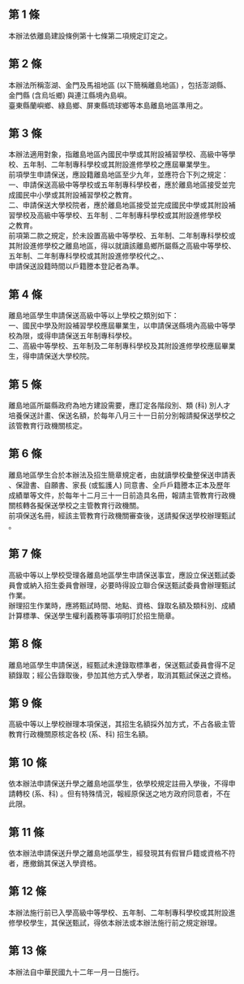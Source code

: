 第 1 條
-------
本辦法依離島建設條例第十七條第二項規定訂定之。

第 2 條
-------
本辦法所稱澎湖、金門及馬祖地區 (以下簡稱離島地區) ，包括澎湖縣、  
金門縣 (含烏坵鄉) 與連江縣境內島嶼。  
臺東縣蘭嶼鄉、綠島鄉、屏東縣琉球鄉等本島離島地區準用之。

第 3 條
-------
本辦法適用對象，指離島地區內國民中學或其附設補習學校、高級中等學  
校、五年制、二年制專科學校或其附設進修學校之應屆畢業學生。        
前項學生申請保送，應設籍離島地區至少九年，並應符合下列之規定：    
一、申請保送高級中等學校或五年制專科學校者，應於離島地區接受並完  
    成國民中小學或其附設補習學校之教育。                          
二、申請保送大學校院者，應於離島地區接受並完成國民中學或其附設補  
    習學校及高級中等學校、五年制﹑二年制專科學校或其附設進修學校  
    之教育。                                                      
前項第二款之規定，於未設置高級中等學校、五年制、二年制專科學校或  
其附設進修學校之離島地區，得以就讀該離島鄉所屬縣之高級中等學校、  
五年制、二年制專科學校或其附設進修學校代之。、                    
申請保送設籍時間以戶籍謄本登記者為準。

第 4 條
-------
離島地區學生申請保送高級中等以上學校之類別如下：  
一、國民中學及附設補習學校應屆畢業生，以申請保送縣境內高級中等學  
    校為限，或得申請保送五年制專科學校。  
二、高級中等學校、五年制及二年制專科學校及其附設進修學校應屆畢業  
    生，得申請保送大學校院。

第 5 條
-------
離島地區所屬縣政府為地方建設需要，應訂定各階段別、類 (科) 別人才  
培養保送計畫、保送名額，於每年八月三十一日前分別報請擬保送學校之  
該管教育行政機關核定。

第 6 條
-------
離島地區學生合於本辦法及招生簡章規定者，由就讀學校彙整保送申請表  
、保證書、自願書、家長 (或監護人) 同意書、全戶戶籍謄本正本及歷年  
成績單等文件，於每年十二月三十一日前造具名冊，報請主管教育行政機  
關核轉各擬保送學校之主管教育行政機關。  
前項保送名冊，經該主管教育行政機關審查後，送請擬保送學校辦理甄試  
。

第 7 條
-------
高級中等以上學校受理各離島地區學生申請保送事宜，應設立保送甄試委  
員會或納入招生委員會辦理，必要時得設立聯合保送甄試委員會辦理甄試  
作業。  
辦理招生作業時，應將甄試時間、地點、資格、錄取名額及類科別、成績  
計算標準、保送學生權利義務等事項明訂於招生簡章。

第 8 條
-------
離島地區學生申請保送，經甄試未達錄取標準者，保送甄試委員會得不足  
額錄取；經公告錄取後，參加其他方式入學者，取消其甄試保送之資格。

第 9 條
-------
高級中等以上學校辦理本項保送，其招生名額採外加方式，不占各級主管  
教育行政機關原核定各校 (系、科) 招生名額。

第 10 條
--------
依本辦法申請保送升學之離島地區學生，依學校規定註冊入學後，不得申  
請轉校 (系、科) 。但有特殊情況，報經原保送之地方政府同意者，不在  
此限。

第 11 條
--------
依本辦法申請保送升學之離島地區學生，經發現其有假冒戶籍或資格不符  
者，應撤銷其保送入學資格。

第 12 條
--------
本辦法施行前已入學高級中等學校、五年制、二年制專科學校或其附設進  
修學校學生，其保送甄試，得依本辦法或本辦法施行前之規定辦理。

第 13 條
--------
本辦法自中華民國九十二年一月一日施行。

